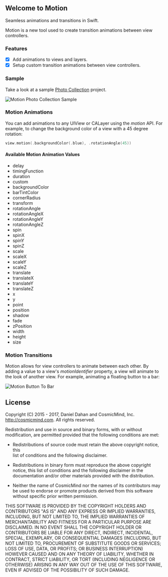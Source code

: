 ## Welcome to Motion

Seamless animations and transitions in Swift.

Motion is a new tool used to create transition animations between view controllers. 

### Features

- [x] Add animations to views and layers.
- [x] Setup custom transition animations between view controllers.

### Sample

Take a look at a sample [Photo Collection](https://github.com/CosmicMind/Samples/tree/master/Motion/PhotoCollection) project.

![Motion Photo Collection Sample](http://www.cosmicmind.com/motion/motion_sample.gif)

### Motion Animations

You can add animations to any UIView or CALayer using the *motion* API. For example, to change the background color of a view with a 45 degree rotation:

```swift
view.motion(.backgroundColor(.blue), .rotationAngle(45))
``` 

#### Available Motion Animation Values

- delay
- timingFunction
- duration
- custom
- backgroundColor
- barTintColor
- cornerRadius
- transform
- rotationAngle
- rotationAngleX
- rotationAngleY
- rotationAngleZ
- spin
- spinX
- spinY
- spinZ
- scale
- scaleX
- scaleY
- scaleZ
- translate
- translateX
- translateY
- translateZ
- x
- y
- point
- position
- shadow
- fade
- zPosition
- width
- height
- size

### Motion Transitions

Motion allows for view controllers to animate between each other. By adding a value to a view's *motionIdentifier* property, a view will animate to the look of another view. For example, animating a floating button to a bar:

![Motion Button To Bar](http://www.cosmicmind.com/motion/cosmicmind_button_to_bar.gif)

## License

Copyright (C) 2015 - 2017, Daniel Dahan and CosmicMind, Inc. <http://cosmicmind.com>. All rights reserved.

Redistribution and use in source and binary forms, with or without modification, are permitted provided that the following conditions are met:

*   Redistributions of source code must retain the above copyright notice, this     
    list of conditions and the following disclaimer.

*   Redistributions in binary form must reproduce the above copyright notice,
    this list of conditions and the following disclaimer in the documentation
    and/or other materials provided with the distribution.

*   Neither the name of CosmicMind nor the names of its
    contributors may be used to endorse or promote products derived from
    this software without specific prior written permission.

THIS SOFTWARE IS PROVIDED BY THE COPYRIGHT HOLDERS AND CONTRIBUTORS "AS IS" AND ANY EXPRESS OR IMPLIED WARRANTIES, INCLUDING, BUT NOT LIMITED TO, THE IMPLIED WARRANTIES OF MERCHANTABILITY AND FITNESS FOR A PARTICULAR PURPOSE ARE DISCLAIMED. IN NO EVENT SHALL THE COPYRIGHT HOLDER OR CONTRIBUTORS BE LIABLE FOR ANY DIRECT, INDIRECT, INCIDENTAL, SPECIAL, EXEMPLARY, OR CONSEQUENTIAL DAMAGES (INCLUDING, BUT NOT LIMITED TO, PROCUREMENT OF SUBSTITUTE GOODS OR SERVICES; LOSS OF USE, DATA, OR PROFITS; OR BUSINESS INTERRUPTION) HOWEVER CAUSED AND ON ANY THEORY OF LIABILITY, WHETHER IN CONTRACT, STRICT LIABILITY, OR TORT (INCLUDING NEGLIGENCE OR OTHERWISE) ARISING IN ANY WAY OUT OF THE USE OF THIS SOFTWARE, EVEN IF ADVISED OF THE POSSIBILITY OF SUCH DAMAGE.
